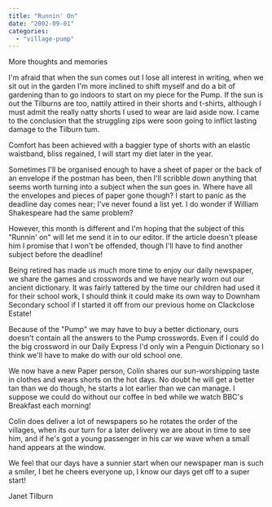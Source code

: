 ```yaml
---
title: "Runnin' On"
date: "2002-09-01"
categories: 
  - "village-pump"
---
```


More thoughts and memories

I'm afraid that when the sun comes out I lose all interest in writing, when we sit out in the garden I'm more inclined to shift myself and do a bit of gardening than to go indoors to start on my piece for the Pump. If the sun is out the Tilburns are too, nattily attired in their shorts and t-shirts, although I must admit the really natty shorts I used to wear are laid aside now. I came to the conclusion that the struggling zips were soon going to inflict lasting damage to the Tilburn tum.

Comfort has been achieved with a baggier type of shorts with an elastic waistband, bliss regained, I will start my diet later in the year.

Sometimes I'll be organised enough to have a sheet of paper or the back of an envelope if the postman has been, then I'll scribble down anything that seems worth turning into a subject when the sun goes in. Where have all the envelopes and pieces of paper gone though? I start to panic as the deadline day comes near; I've never found a list yet. I do wonder if William Shakespeare had the same problem?

However, this month is different and I'm hoping that the subject of this "Runnin' on" will let me send it in to our editor. If the article doesn't please him I promise that I won't be offended, though I'll have to find another subject before the deadline!

Being retired has made us much more time to enjoy our daily newspaper, we share the games and crosswords and we have nearly worn out our ancient dictionary. It was fairly tattered by the time our children had used it for their school work, I should think it could make its own way to Downham Secondary school if I started it off from our previous home on Clackclose Estate!

Because of the "Pump" we may have to buy a better dictionary, ours doesn't contain all the answers to the Pump crosswords. Even if I could do the big crossword in our Daily Express I'd only win a Penguin Dictionary so I think we'll have to make do with our old school one.

We now have a new Paper person, Colin shares our sun-worshipping taste in clothes and wears shorts on the hot days. No doubt he will get a better tan than we do though, he starts a lot earlier than we can manage. I suppose we could do without our coffee in bed while we watch BBC's Breakfast each morning!

Colin does deliver a lot of newspapers so he rotates the order of the villages, when its our turn for a later delivery we are about in time to see him, and if he's got a young passenger in his car we wave when a small hand appears at the window.

We feel that our days have a sunnier start when our newspaper man is such a smiler, I bet he cheers everyone up, I know our days get off to a super start!

Janet Tilburn
